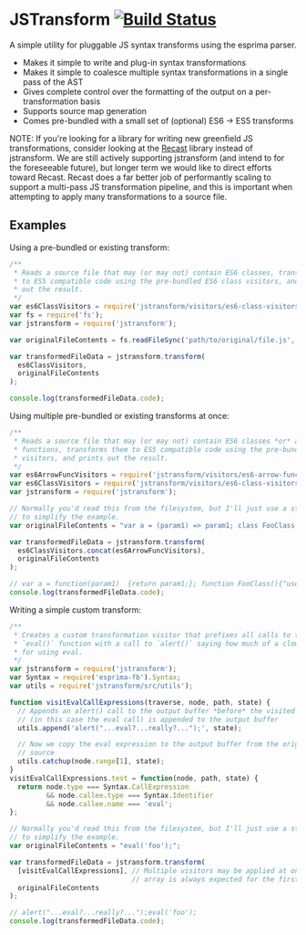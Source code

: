 # JSTransform [![Build Status](https://travis-ci.org/facebook/jstransform.svg?branch=master)](https://travis-ci.org/facebook/jstransform)

A simple utility for pluggable JS syntax transforms using the esprima parser.

* Makes it simple to write and plug-in syntax transformations
* Makes it simple to coalesce multiple syntax transformations in a single pass of the AST
* Gives complete control over the formatting of the output on a per-transformation basis
* Supports source map generation
* Comes pre-bundled with a small set of (optional) ES6 -> ES5 transforms

NOTE: If you're looking for a library for writing new greenfield JS transformations, consider looking at the  [Recast](https://github.com/benjamn/recast) library instead of jstransform. We are still actively supporting jstransform (and intend to for the foreseeable future), but longer term we would like to direct efforts toward Recast. Recast does a far better job of performantly scaling to support a multi-pass JS transformation pipeline, and this is important when attempting to apply many transformations to a source file.

## Examples
Using a pre-bundled or existing transform:
```js
/**
 * Reads a source file that may (or may not) contain ES6 classes, transforms it
 * to ES5 compatible code using the pre-bundled ES6 class visitors, and prints 
 * out the result.
 */
var es6ClassVisitors = require('jstransform/visitors/es6-class-visitors').visitorList;
var fs = require('fs');
var jstransform = require('jstransform');

var originalFileContents = fs.readFileSync('path/to/original/file.js', 'utf-8');

var transformedFileData = jstransform.transform(
  es6ClassVisitors,
  originalFileContents
);

console.log(transformedFileData.code);
```

Using multiple pre-bundled or existing transforms at once:
```js
/**
 * Reads a source file that may (or may not) contain ES6 classes *or* arrow
 * functions, transforms them to ES5 compatible code using the pre-bundled ES6 
 * visitors, and prints out the result.
 */
var es6ArrowFuncVisitors = require('jstransform/visitors/es6-arrow-function-visitors').visitorList;
var es6ClassVisitors = require('jstransform/visitors/es6-class-visitors').visitorList;
var jstransform = require('jstransform');

// Normally you'd read this from the filesystem, but I'll just use a string here
// to simplify the example.
var originalFileContents = "var a = (param1) => param1; class FooClass {}";

var transformedFileData = jstransform.transform(
  es6ClassVisitors.concat(es6ArrowFuncVisitors),
  originalFileContents
);

// var a = function(param1)  {return param1;}; function FooClass(){"use strict";}
console.log(transformedFileData.code);
```

Writing a simple custom transform:
```js
/**
 * Creates a custom transformation visitor that prefixes all calls to the
 * `eval()` function with a call to `alert()` saying how much of a clown you are
 * for using eval.
 */
var jstransform = require('jstransform');
var Syntax = require('esprima-fb').Syntax;
var utils = require('jstransform/src/utils');

function visitEvalCallExpressions(traverse, node, path, state) {
  // Appends an alert() call to the output buffer *before* the visited node
  // (in this case the eval call) is appended to the output buffer
  utils.append('alert("...eval?...really?...");', state);

  // Now we copy the eval expression to the output buffer from the original
  // source
  utils.catchup(node.range[1], state);
}
visitEvalCallExpressions.test = function(node, path, state) {
  return node.type === Syntax.CallExpression
         && node.callee.type === Syntax.Identifier
         && node.callee.name === 'eval';
};

// Normally you'd read this from the filesystem, but I'll just use a string here
// to simplify the example.
var originalFileContents = "eval('foo');";

var transformedFileData = jstransform.transform(
  [visitEvalCallExpressions], // Multiple visitors may be applied at once, so an
                              // array is always expected for the first argument
  originalFileContents
);

// alert("...eval?...really?...");eval('foo');
console.log(transformedFileData.code);
```
